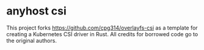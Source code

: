 # anyhost csi

This project forks https://github.com/cpg314/overlayfs-csi as a template for creating a Kubernetes CSI driver in Rust.
All credits for borrowed code go to the original authors.

